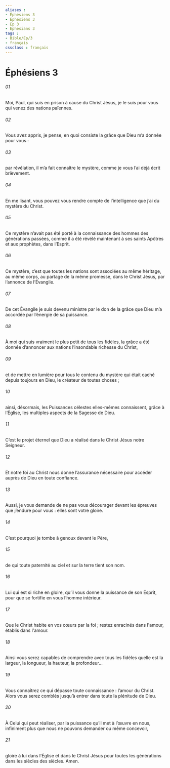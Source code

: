 ```yaml
---
aliases : 
- Éphésiens 3
- Éphésiens 3
- Ep 3
- Ephesians 3
tags : 
- Bible/Ep/3
- français
cssclass : français
---
```


# Éphésiens 3

###### 01
Moi, Paul, qui suis en prison à cause du Christ Jésus, je le suis pour vous qui venez des nations païennes.
###### 02
Vous avez appris, je pense, en quoi consiste la grâce que Dieu m’a donnée pour vous :
###### 03
par révélation, il m’a fait connaître le mystère, comme je vous l’ai déjà écrit brièvement.
###### 04
En me lisant, vous pouvez vous rendre compte de l’intelligence que j’ai du mystère du Christ.
###### 05
Ce mystère n’avait pas été porté à la connaissance des hommes des générations passées, comme il a été révélé maintenant à ses saints Apôtres et aux prophètes, dans l’Esprit.
###### 06
Ce mystère, c’est que toutes les nations sont associées au même héritage, au même corps, au partage de la même promesse, dans le Christ Jésus, par l’annonce de l’Évangile.
###### 07
De cet Évangile je suis devenu ministre par le don de la grâce que Dieu m’a accordée par l’énergie de sa puissance.
###### 08
À moi qui suis vraiment le plus petit de tous les fidèles, la grâce a été donnée d’annoncer aux nations l’insondable richesse du Christ,
###### 09
et de mettre en lumière pour tous le contenu du mystère qui était caché depuis toujours en Dieu, le créateur de toutes choses ;
###### 10
ainsi, désormais, les Puissances célestes elles-mêmes connaissent, grâce à l’Église, les multiples aspects de la Sagesse de Dieu.
###### 11
C’est le projet éternel que Dieu a réalisé dans le Christ Jésus notre Seigneur.
###### 12
Et notre foi au Christ nous donne l’assurance nécessaire pour accéder auprès de Dieu en toute confiance.
###### 13
Aussi, je vous demande de ne pas vous décourager devant les épreuves que j’endure pour vous : elles sont votre gloire.
###### 14
C’est pourquoi je tombe à genoux devant le Père,
###### 15
de qui toute paternité au ciel et sur la terre tient son nom.
###### 16
Lui qui est si riche en gloire, qu’il vous donne la puissance de son Esprit, pour que se fortifie en vous l’homme intérieur.
###### 17
Que le Christ habite en vos cœurs par la foi ; restez enracinés dans l'amour, établis dans l'amour.
###### 18
Ainsi vous serez capables de comprendre avec tous les fidèles quelle est la largeur, la longueur, la hauteur, la profondeur…
###### 19
Vous connaîtrez ce qui dépasse toute connaissance : l’amour du Christ. Alors vous serez comblés jusqu’à entrer dans toute la plénitude de Dieu.
###### 20
À Celui qui peut réaliser, par la puissance qu’il met à l’œuvre en nous, infiniment plus que nous ne pouvons demander ou même concevoir,
###### 21
gloire à lui dans l’Église et dans le Christ Jésus pour toutes les générations dans les siècles des siècles. Amen.
